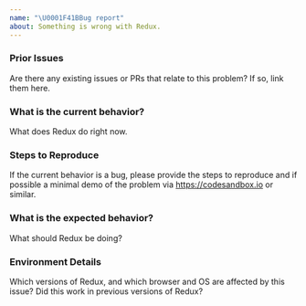 ```yaml
---
name: "\U0001F41BBug report"
about: Something is wrong with Redux.
---
```


<!--
Thank you for contributing to open source!

Do you need some help?
======================

The issue tracker is meant for bug reports only. This isn't the best place for support or usage questions. Questions here don't have as much visibility as they do elsewhere. Before you ask a question, here are some resources to get help first:

- Read the docs: https://redux.js.org/
- Check out the troubleshooting guide: https://redux.js.org/troubleshooting
- Look for/ask questions on Stack Overflow: https://stackoverflow.com/questions/tagged/redux
- Ask in chat: https://www.reactiflux.com/

Think you found a bug?
======================
The best bug report is a failing test in the repository as a pull request. Otherwise, please use the template below.

-->

### Prior Issues

Are there any existing issues or PRs that relate to this problem? If so, link them here.

### What is the current behavior?

What does Redux do right now.

### Steps to Reproduce

If the current behavior is a bug, please provide the steps to reproduce and if possible a minimal demo of the problem via https://codesandbox.io or similar.

### What is the expected behavior?

What should Redux be doing?

### Environment Details

Which versions of Redux, and which browser and OS are affected by this issue? Did this work in previous versions of Redux?
